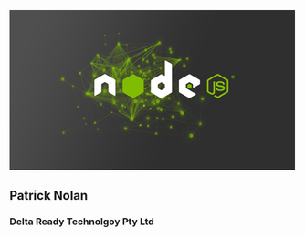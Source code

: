 ![Node.js Background Image](resources/nodejs.png)

## Patrick Nolan

### Delta Ready Technolgoy Pty Ltd

